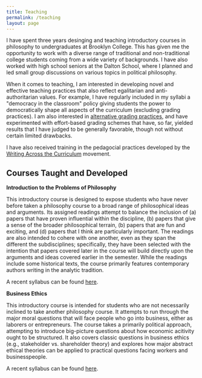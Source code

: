 ```yaml
---
title: Teaching
permalink: /teaching
layout: page
---
```


I have spent three years desinging and teaching introductory courses in philosophy to undergraduates at Brooklyn College. This has given me the opportunity to work with a diverse range of traditional and non-traditional college students coming from a wide variety of backgrounds. I have also worked with high school seniors at the Dalton School, where I planned and led small group discussions on various topics in political philosophy.

When it comes to teaching, I am interested in developing novel and effective teaching practices that also reflect egalitarian and anti-authoritarian values. For example, I have regularly included in my syllabi a "democracy in the classroom" policy giving students the power to democratically shape all aspects of the curriculum (excluding grading practices). I am also interested in [alternative grading practices](http://dailynous.com/2019/03/27/grade-anarchy-student-learning-guest-post-marcus-schultz-bergin/), and have experimented with effort-based grading schemes that have, so far, yielded results that I have judged to be generally favorable, though not without certain limited drawbacks. 

I have also received training in the pedagocial practices developed by the [Writing Across the Curriculum](https://www.jstor.org/stable/377412?seq=1#page_scan_tab_contents) movement.

## Courses Taught and Developed

**Introduction to the Problems of Philosophy**

This introductory course is designed to expose students who have never before taken a philosophy course to a broad range of philosophical ideas and arguments. Its assigned readings attempt to balance the inclusion of (a) papers that have proven influential within the discipline, (b) papers that give a sense of the broader philosophical terrain, (b) papers that are fun and exciting, and (d) papers that I think are particularly important. The readings are also intended to cohere with one another, even as they span the different the subdisciplines; specifically, they have been selected with the intention that papers covered later in the course will build directly upon the arguments and ideas covered earlier in the semester. While the readings include some historical texts, the course primarily features contemporary authors writing in the analytic tradition.

A recent syllabus can be found [here](/files/Intro%20Syllabus.pdf).

**Business Ethics**

This introductory course is intended for students who are not necessarily inclined to take another philosophy course. It attempts to run through the major moral questions that will face people who go into business, either as laborers or entrepreneurs. The course takes a primarily political approach, attempting to introduce big-picture questions about how economic acitivity ought to be structured. It also covers classic questions in business ethics (e.g., stakeholder vs. shareholder theory) and explores how major abstract ethical theories can be applied to practical questions facing workers and businesspeople.

A recent syllabus can be found [here](/files/Business%20Ethics%20Syllabus.pdf). 
